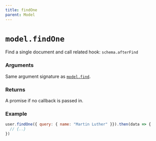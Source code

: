```yaml
---
title: findOne
parent: Model
---
```


# `model.findOne`

Find a single document and call related hook: `schema.afterFind`

### Arguments

Same argument signature as [`model.find`](./find).

### Returns

A promise if no callback is passed in.

### Example

```js
user.findOne({ query: { name: "Martin Luther" }}).then(data => {
  // {..}
})
```
